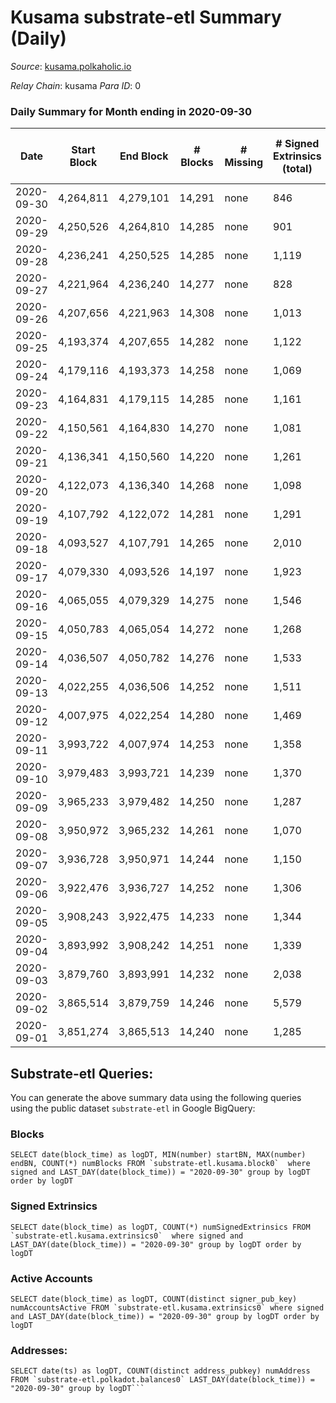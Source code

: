 # Kusama substrate-etl Summary (Daily)

_Source_: [kusama.polkaholic.io](https://kusama.polkaholic.io)

*Relay Chain*: kusama
*Para ID*: 0



### Daily Summary for Month ending in 2020-09-30


| Date | Start Block | End Block | # Blocks | # Missing | # Signed Extrinsics (total) | # Active Accounts | # Addresses with Balances | # Events | # Transfers | # XCM Transfers In | # XCM Transfers Out |
| ---- | ----------- | --------- | -------- | --------- | --------------------------- | ----------------- | ------------------------- | -------- | ----------- | ------------------ | ------------------- |
| 2020-09-30 | 4,264,811 | 4,279,101 | 14,291 | none | 846 | 379 | 21,884 | 59,568 | 337 ($8,343,034) |   |   |
| 2020-09-29 | 4,250,526 | 4,264,810 | 14,285 | none | 901 | 373 |  | 55,221 | 367 ($13,322,370) |   |   |
| 2020-09-28 | 4,236,241 | 4,250,525 | 14,285 | none | 1,119 | 422 |  | 57,323 | 622 ($34,617,522) |   |   |
| 2020-09-27 | 4,221,964 | 4,236,240 | 14,277 | none | 828 | 304 |  | 56,764 | 415 ($15,897,396) |   |   |
| 2020-09-26 | 4,207,656 | 4,221,963 | 14,308 | none | 1,013 | 359 |  | 56,036 | 464 ($30,414,038) |   |   |
| 2020-09-25 | 4,193,374 | 4,207,655 | 14,282 | none | 1,122 | 420 |  | 55,582 | 494 ($22,383,579) |   |   |
| 2020-09-24 | 4,179,116 | 4,193,373 | 14,258 | none | 1,069 | 445 |  | 55,596 | 534 ($40,885,361) |   |   |
| 2020-09-23 | 4,164,831 | 4,179,115 | 14,285 | none | 1,161 | 440 |  | 57,343 | 542 ($89,601,352) |   |   |
| 2020-09-22 | 4,150,561 | 4,164,830 | 14,270 | none | 1,081 | 446 |  | 53,919 | 561 ($47,285,608) |   |   |
| 2020-09-21 | 4,136,341 | 4,150,560 | 14,220 | none | 1,261 | 449 |  | 65,751 | 721 ($54,042,001) |   |   |
| 2020-09-20 | 4,122,073 | 4,136,340 | 14,268 | none | 1,098 | 429 |  | 56,426 | 665 ($30,208,537) |   |   |
| 2020-09-19 | 4,107,792 | 4,122,072 | 14,281 | none | 1,291 | 543 |  | 55,392 | 775 ($41,119,087) |   |   |
| 2020-09-18 | 4,093,527 | 4,107,791 | 14,265 | none | 2,010 | 902 |  | 67,031 | 979 ($32,850,016) |   |   |
| 2020-09-17 | 4,079,330 | 4,093,526 | 14,197 | none | 1,923 | 595 |  | 59,247 | 1,216 ($68,407,995) |   |   |
| 2020-09-16 | 4,065,055 | 4,079,329 | 14,275 | none | 1,546 | 639 |  | 73,352 | 735 ($31,455,637) |   |   |
| 2020-09-15 | 4,050,783 | 4,065,054 | 14,272 | none | 1,268 | 462 |  | 57,450 | 820 ($62,788,149) |   |   |
| 2020-09-14 | 4,036,507 | 4,050,782 | 14,276 | none | 1,533 | 550 |  | 59,945 | 974 ($106,742,303) |   |   |
| 2020-09-13 | 4,022,255 | 4,036,506 | 14,252 | none | 1,511 | 495 |  | 58,438 | 1,024 ($49,272,633) |   |   |
| 2020-09-12 | 4,007,975 | 4,022,254 | 14,280 | none | 1,469 | 526 |  | 60,068 | 820 ($49,081,885) |   |   |
| 2020-09-11 | 3,993,722 | 4,007,974 | 14,253 | none | 1,358 | 578 |  | 61,524 | 777 ($46,113,888) |   |   |
| 2020-09-10 | 3,979,483 | 3,993,721 | 14,239 | none | 1,370 | 635 |  | 55,762 | 702 ($37,190,244) |   |   |
| 2020-09-09 | 3,965,233 | 3,979,482 | 14,250 | none | 1,287 | 520 |  | 60,100 | 727 ($25,192,571) |   |   |
| 2020-09-08 | 3,950,972 | 3,965,232 | 14,261 | none | 1,070 | 532 |  | 56,067 | 464 ($19,883,051) |   |   |
| 2020-09-07 | 3,936,728 | 3,950,971 | 14,244 | none | 1,150 | 620 |  | 61,162 | 449 ($21,048,711) |   |   |
| 2020-09-06 | 3,922,476 | 3,936,727 | 14,252 | none | 1,306 | 493 |  | 57,374 | 745 ($46,753,946) |   |   |
| 2020-09-05 | 3,908,243 | 3,922,475 | 14,233 | none | 1,344 | 456 |  | 53,844 | 912 ($92,945,298) |   |   |
| 2020-09-04 | 3,893,992 | 3,908,242 | 14,251 | none | 1,339 | 552 |  | 54,398 | 877 ($42,674,194) |   |   |
| 2020-09-03 | 3,879,760 | 3,893,991 | 14,232 | none | 2,038 | 905 |  | 59,403 | 1,446 ($96,859,843) |   |   |
| 2020-09-02 | 3,865,514 | 3,879,759 | 14,246 | none | 5,579 | 2,418 |  | 84,406 | 4,451 ($215,355,940) |   |   |
| 2020-09-01 | 3,851,274 | 3,865,513 | 14,240 | none | 1,285 | 681 |  | 65,473 | 614 ($138,063,500) |   |   |

## Substrate-etl Queries:
You can generate the above summary data using the following queries using the public dataset `substrate-etl` in Google BigQuery:


### Blocks
```
SELECT date(block_time) as logDT, MIN(number) startBN, MAX(number) endBN, COUNT(*) numBlocks FROM `substrate-etl.kusama.block0`  where signed and LAST_DAY(date(block_time)) = "2020-09-30" group by logDT order by logDT
```


### Signed Extrinsics
```
SELECT date(block_time) as logDT, COUNT(*) numSignedExtrinsics FROM `substrate-etl.kusama.extrinsics0`  where signed and LAST_DAY(date(block_time)) = "2020-09-30" group by logDT order by logDT
```


### Active Accounts
```
SELECT date(block_time) as logDT, COUNT(distinct signer_pub_key) numAccountsActive FROM `substrate-etl.kusama.extrinsics0` where signed and LAST_DAY(date(block_time)) = "2020-09-30" group by logDT order by logDT
```


### Addresses:
```
SELECT date(ts) as logDT, COUNT(distinct address_pubkey) numAddress FROM `substrate-etl.polkadot.balances0` LAST_DAY(date(block_time)) = "2020-09-30" group by logDT```

